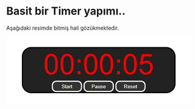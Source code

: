 # Basit bir Timer yapımı.. 
Aşağıdaki resimde bitmiş hali gözükmektedir. 

![timer](https://github.com/aykutreisoglu/simpleTimer/blob/main/figures/finishedTimer.PNG)
